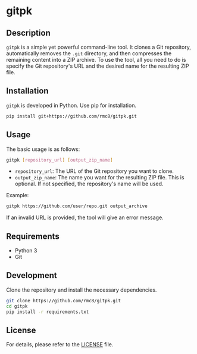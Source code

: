 # gitpk

## Description

`gitpk` is a simple yet powerful command-line tool. It clones a Git repository, automatically removes the `.git` directory, and then compresses the remaining content into a ZIP archive. To use the tool, all you need to do is specify the Git repository's URL and the desired name for the resulting ZIP file.

## Installation

`gitpk` is developed in Python. Use pip for installation.

```bash
pip install git+https://github.com/rmc8/gitpk.git
```

## Usage

The basic usage is as follows:

```bash
gitpk [repository_url] [output_zip_name]
```

-   `repository_url`: The URL of the Git repository you want to clone.
-   `output_zip_name`: The name you want for the resulting ZIP file. This is optional. If not specified, the repository's name will be used.

Example:

```bash
gitpk https://github.com/user/repo.git output_archive
```

If an invalid URL is provided, the tool will give an error message.

## Requirements

-   Python 3
-   Git

## Development

Clone the repository and install the necessary dependencies.

```bash
git clone https://github.com/rmc8/gitpk.git
cd gitpk
pip install -r requirements.txt
```

## License

For details, please refer to the [LICENSE](LICENSE) file.
